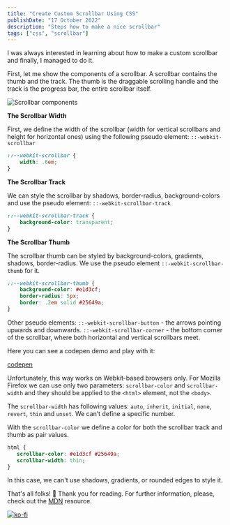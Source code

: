 ```yaml
---
title: "Create Custom Scrollbar Using CSS"
publishDate: "17 October 2022"
description: "Steps how to make a nice scrollbar"
tags: ["css", "scrollbar"]
---
```


I was always interested in learning about how to make a custom scrollbar and finally, I managed to do it.

First, let me show the components of a scrollbar. A scrollbar contains the thumb and the track. The thumb is the draggable scrolling handle and the track is the progress bar, the entire scrollbar itself.


![Scrollbar components](https://dev-to-uploads.s3.amazonaws.com/uploads/articles/q9un0a4mfjwl6o53qf1n.png)

**The Scrollbar Width**

First, we define the width of the scrollbar (width for vertical scrollbars and height for horizontal ones) using the following pseudo element: ``::-webkit-scrollbar``

```css
::--webkit-scrollbar {
    width: .6em;
}
```

**The Scrollbar Track**

We can style the scrollbar by shadows, border-radius, background-colors and use the pseudo element: ``::-webkit-scrollbar-track``

```css
::--webkit-scrollbar-track {
    background-color: transparent;
}
```

**The Scrollbar Thumb**

The scrollbar thumb can be styled by background-colors, gradients, shadows, border-radius. We use the pseudo element ``::-webkit-scrollbar-thumb`` for it.

```css
::--webkit-scrollbar-thumb {
    background-color: #e1d3cf;
    border-radius: 5px;
    border: .2em solid #25649a;
}
```

Other pseudo elements:
``::-webkit-scrollbar-button`` -  the arrows pointing upwards and downwards.
``::-webkit-scrollbar-corner`` - the bottom corner of the scrollbar, where both horizontal and vertical scrollbars meet.

Here you can see a codepen demo and play with it:

[codepen](https://codepen.io/HighFlyer/pen/mdLoGMa)

Unfortunately, this way works on Webkit-based browsers only. For Mozilla Firefox we can use only two parameters: ``scrollbar-color`` and ``scrollbar-width`` and they should be applied to the ``<html>`` element, not the ``<body>``.

The ``scrollbar-width`` has following values: ``auto``, ``inherit``, ``initial``, ``none``, ``revert``, ``thin`` and ``unset``. We can’t define a specific number.

With the ``scrollbar-color`` we define a color for both the scrollbar track and thumb as pair values.

```css
html {
   scrollbar-color: #e1d3cf #25649a;
   scrollbar-width: thin;
}
```

In this case, we can't use shadows, gradients, or rounded edges to style it.

That's all folks! :tada: Thank you for reading. For further information, please, check out the [MDN](https://developer.mozilla.org/en-US/docs/Web/CSS/::-webkit-scrollbar#browser_compatibility) resource.

[![ko-fi](https://ko-fi.com/img/githubbutton_sm.svg)](https://ko-fi.com/H2H7DIE8I)